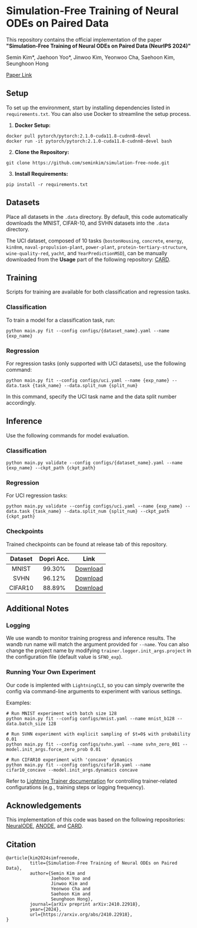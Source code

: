# Simulation-Free Training of Neural ODEs on Paired Data
This repository contains the official implementation of the paper **"Simulation-Free Training of Neural ODEs on Paired Data (NeurIPS 2024)"** 

Semin Kim*, Jaehoon Yoo*, Jinwoo Kim, Yeonwoo Cha, Saehoon Kim, Seunghoon Hong

[Paper Link](https://arxiv.org/abs/2410.22918)

## Setup
To set up the environment, start by installing dependencies listed in `requirements.txt`. You can also use Docker to streamline the setup process.

1. **Docker Setup:**
```
docker pull pytorch/pytorch:2.1.0-cuda11.8-cudnn8-devel
docker run -it pytorch/pytorch:2.1.0-cuda11.8-cudnn8-devel bash
```

2. **Clone the Repository:**
```
git clone https://github.com/seminkim/simulation-free-node.git
```
3. **Install Requirements:**
```
pip install -r requirements.txt
```
## Datasets
Place all datasets in the `.data` directory. By default, this code automatically downloads the MNIST, CIFAR-10, and SVHN datasets into the `.data` directory.


The UCI dataset, composed of 10 tasks (`bostonHousing`, `concrete`, `energy`, `kin8nm`, `naval-propulsion-plant`, `power-plant`, `protein-tertiary-structure`, `wine-quality-red`, `yacht`, and `YearPredictionMSD`), can be manually downloaded from the **Usage** part of the following repository: [CARD](https://github.com/XzwHan/CARD). 

## Training
Scripts for training are available for both classification and regression tasks.

### Classification
To train a model for a classification task, run:
```
python main.py fit --config configs/{dataset_name}.yaml --name {exp_name}
```

### Regression
For regression tasks (only supported with UCI datasets), use the following command:

```
python main.py fit --config configs/uci.yaml --name {exp_name} --data.task {task_name} --data.split_num {split_num}
```
In this command, specify the UCI task name and the data split number accordingly.

## Inference
Use the following commands for model evaluation.
### Classification
```
python main.py validate --config configs/{dataset_name}.yaml --name {exp_name} --ckpt_path {ckpt_path}
```

### Regression
For UCI regression tasks:

```
python main.py validate --config configs/uci.yaml --name {exp_name} --data.task {task_name} --data.split_num {split_num} --ckpt_path {ckpt_path}
```

### Checkpoints
Trained checkpoints can be found at release tab of this repository.

|Dataset    |Dopri Acc. |Link       |
|:---:      |:---:      |:---:      |
|MNIST      |99.30%     |[Download](https://github.com/SeminKim/simulation-free-node/releases/download/v1.0/mnist.ckpt)|
|SVHN       |96.12%     |[Download](https://github.com/SeminKim/simulation-free-node/releases/download/v1.0/svhn.ckpt)|
|CIFAR10    |88.89%     |[Download](https://github.com/SeminKim/simulation-free-node/releases/download/v1.0/cifar10.ckpt)|


## Additional Notes
### Logging
We use wandb to monitor training progress and inference results.
The wandb run name will match the argument provided for `--name`.
You can also change the project name by modifying `trainer.logger.init_args.project` in the configuration file (default value is `SFNO_exp`).

### Running Your Own Experiment
Our code is implented with `LightningCLI`, so you can simply overwrite the config via command-line arguments to experiment with various settings.

Examples:
```
# Run MNIST experiment with batch size 128
python main.py fit --config configs/mnist.yaml --name mnist_b128 --data.batch_size 128

# Run SVHN experiment with explicit sampling of $t=0$ with probability 0.01
python main.py fit --config configs/svhn.yaml --name svhn_zero_001 --model.init_args.force_zero_prob 0.01

# Run CIFAR10 experiment with 'concave' dynamics 
python main.py fit --config configs/cifar10.yaml --name cifar10_concave --model.init_args.dynamics concave
```
Refer to [Lightning Trainer documentation](https://lightning.ai/docs/pytorch/stable/common/trainer.html) for controlling trainer-related configurations (e.g., training steps or logging frequency).

## Acknowledgements
This implementation of this code was based on the following repositories: [NeuralODE](https://github.com/rtqichen/torchdiffeq), [ANODE](https://github.com/EmilienDupont/augmented-neural-odes), and [CARD](https://github.com/XzwHan/CARD).



## Citation
```
@article{kim2024simfreenode,
         title={Simulation-Free Training of Neural ODEs on Paired Data}, 
         author={Semin Kim and
                 Jaehoon Yoo and
                 Jinwoo Kim and
                 Yeonwoo Cha and
                 Saehoon Kim and
                 Seunghoon Hong},
         journal={arXiv preprint arXiv:2410.22918},
         year={2024},
         url={https://arxiv.org/abs/2410.22918}, 
}
```